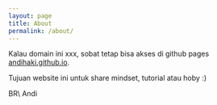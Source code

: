 ```yaml
---
layout: page
title: About
permalink: /about/
---
```


Kalau domain ini xxx, sobat tetap bisa akses di github pages [andihaki.github.io](https://andihaki.github.io).

Tujuan website ini untuk share mindset, tutorial atau hoby :)

BR\\
Andi
